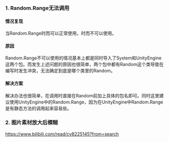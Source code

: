 ### 1. Random.Range无法调用

#### 情况复现

当Random.Range时而可以正常使用，时而不可以使用。

#### 原因

​	Random.Range不可以使用的情况基本上都是同时导入了System和UnityEngine这两个包。而发生上述问题的原因也很简单，两个包中都有Random这个类导致在编写时发生冲突，无法确定到底是哪个类里的Random。

#### 解决方案

​	解决办法也很简单，在调用时直接在Random前加上具体的包名即可。同时这里建议使用UnityEngine中的Random.Range，因为在UnityEngine中Random.Range是有静态方法的调用起来容易些。

### 2. 图片素材放大后模糊

https://www.bilibili.com/read/cv8225145?from=search
